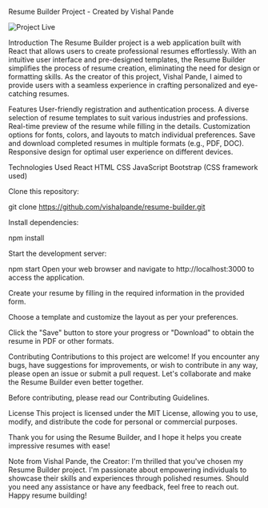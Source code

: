 Resume Builder Project - Created by Vishal Pande

![Project Live](./demo.gif)

Introduction
The Resume Builder project is a web application built with React that allows users to create professional resumes effortlessly. With an intuitive user interface and pre-designed templates, the Resume Builder simplifies the process of resume creation, eliminating the need for design or formatting skills. As the creator of this project, Vishal Pande, I aimed to provide users with a seamless experience in crafting personalized and eye-catching resumes.

Features
User-friendly registration and authentication process.
A diverse selection of resume templates to suit various industries and professions.
Real-time preview of the resume while filling in the details.
Customization options for fonts, colors, and layouts to match individual preferences.
Save and download completed resumes in multiple formats (e.g., PDF, DOC).
Responsive design for optimal user experience on different devices.



Technologies Used
React
HTML
CSS
JavaScript
Bootstrap (CSS framework used)


Clone this repository:


git clone https://github.com/vishalpande/resume-builder.git

Install dependencies:


npm install

Start the development server:


npm start
Open your web browser and navigate to http://localhost:3000 to access the application.

Create your resume by filling in the required information in the provided form.

Choose a template and customize the layout as per your preferences.

Click the "Save" button to store your progress or "Download" to obtain the resume in PDF or other formats.

Contributing
Contributions to this project are welcome! If you encounter any bugs, have suggestions for improvements, or wish to contribute in any way, please open an issue or submit a pull request. Let's collaborate and make the Resume Builder even better together.

Before contributing, please read our Contributing Guidelines.

License
This project is licensed under the MIT License, allowing you to use, modify, and distribute the code for personal or commercial purposes.

Thank you for using the Resume Builder, and I hope it helps you create impressive resumes with ease!

Note from Vishal Pande, the Creator: I'm thrilled that you've chosen my Resume Builder project. I'm passionate about empowering individuals to showcase their skills and experiences through polished resumes. Should you need any assistance or have any feedback, feel free to reach out. Happy resume building!